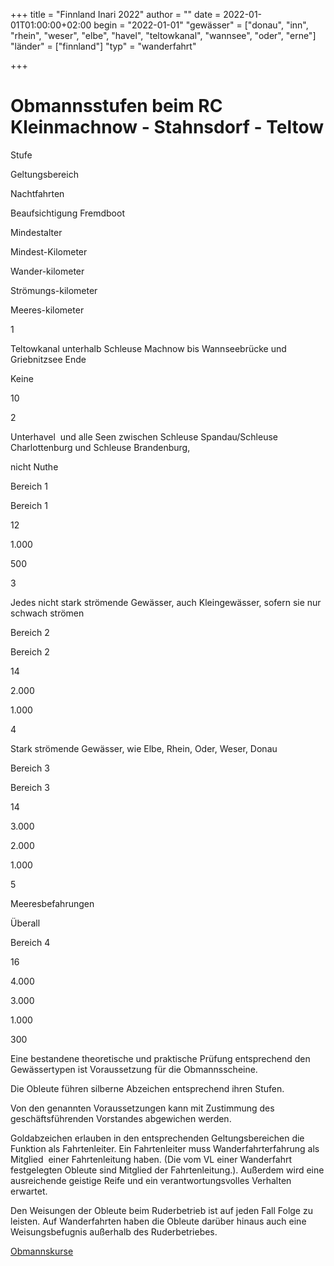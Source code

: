 +++
title = "Finnland Inari 2022"
author = ""
date = 2022-01-01T01:00:00+02:00
begin = "2022-01-01"
"gewässer" = ["donau", "inn", "rhein", "weser", "elbe", "havel", "teltowkanal", "wannsee", "oder", "erne"]
"länder" = ["finnland"]
"typ" = "wanderfahrt"

+++

# Obmannsstufen beim RC Kleinmachnow - Stahnsdorf - Teltow


Stufe

Geltungsbereich

Nachtfahrten

Beaufsichtigung Fremdboot

Mindestalter

Mindest-Kilometer

Wander-kilometer

Strömungs-kilometer

Meeres-kilometer

1

Teltowkanal unterhalb Schleuse Machnow bis Wannseebrücke und Griebnitzsee Ende

Keine

10

2

Unterhavel  und alle Seen zwischen Schleuse Spandau/Schleuse Charlottenburg und Schleuse Brandenburg,

nicht Nuthe

Bereich 1

Bereich 1

12

1.000

500

3

Jedes nicht stark strömende Gewässer, auch Kleingewässer, sofern sie nur schwach strömen

Bereich 2

Bereich 2

14

2.000

1.000

4

Stark strömende Gewässer, wie Elbe, Rhein, Oder, Weser, Donau

Bereich 3

Bereich 3

14

3.000

2.000

1.000

5

Meeresbefahrungen

Überall

Bereich 4

16

4.000

3.000

1.000

300

Eine bestandene theoretische und praktische Prüfung entsprechend den Gewässertypen ist Voraussetzung für die Obmannsscheine.

Die Obleute führen silberne Abzeichen entsprechend ihren Stufen.

Von den genannten Voraussetzungen kann mit Zustimmung des geschäftsführenden Vorstandes abgewichen werden.

Goldabzeichen erlauben in den entsprechenden Geltungsbereichen die Funktion als Fahrtenleiter. Ein Fahrtenleiter muss Wanderfahrterfahrung als Mitglied  einer Fahrtenleitung haben. (Die vom VL einer Wanderfahrt festgelegten Obleute sind Mitglied der Fahrtenleitung.). Außerdem wird eine ausreichende geistige Reife und ein verantwortungsvolles Verhalten erwartet.

Den Weisungen der Obleute beim Ruderbetrieb ist auf jeden Fall Folge zu leisten. Auf Wanderfahrten haben die Obleute darüber hinaus auch eine Weisungsbefugnis außerhalb des Ruderbetriebes.

[Obmannskurse](/berichte/2018/obmannskurs)